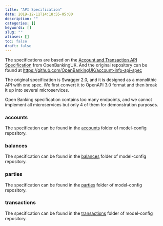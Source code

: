 ```yaml
---
title: "API Specification"
date: 2019-12-11T14:18:55-05:00
description: ""
categories: []
keywords: []
slug: ""
aliases: []
toc: false
draft: false
---
```


The specifications are based on the [Account and Transaction API Specification][] from OpenBankingUK. And the original repository can be found at https://github.com/OpenBankingUK/account-info-api-spec

The original specification is Swagger 2.0, and it is designed as a monolithic API with one spec. We first convert it to OpenAPI 3.0 format and then break it up into several microservices. 

[Account and Transaction API Specification]: https://openbanking.atlassian.net/wiki/spaces/DZ/pages/1077805296/Account+and+Transaction+API+Specification+-+v3.1.2

Open Banking specification contains too many endpoints, and we cannot implement all microservices but only 4 of them for demonstration purposes. 


### accounts

The specification can be found in the [accounts](https://github.com/open-banking/model-config/tree/master/ob/accounts) folder of model-config repository. 

### balances

The specification can be found in the [balances](https://github.com/open-banking/model-config/tree/master/ob/balances) folder of model-config repository. 

### parties

The specification can be found in the [parties](https://github.com/open-banking/model-config/tree/master/ob/parties) folder of model-config repository. 

### transactions

The specification can be found in the [transactions](https://github.com/open-banking/model-config/tree/master/ob/transactions) folder of model-config repository. 

